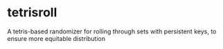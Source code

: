 # tetrisroll
A tetris-based randomizer for rolling through sets with persistent keys, to ensure more equitable distribution
